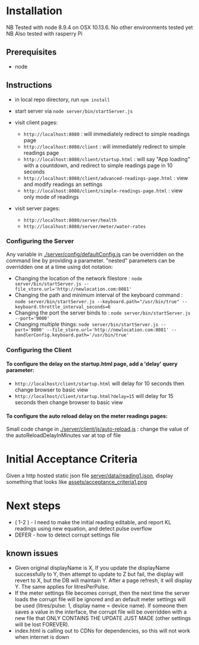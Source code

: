 
# Installation
NB Tested with node 8.9.4 on OSX 10.13.6. No other environments tested yet 
NB Also tested with rasperry Pi 

## Prerequisites

* node

## Instructions

* in local repo directory, run `npm install`
* start server via `node server/bin/startServer.js`
* visit client pages:

    * `http://localhost:8080` : will immediately redirect to simple readings page
    * `http://localhost:8080/client` : will immediately redirect to simple readings page
    * `http://localhost:8080/client/startup.html` : will say "App loading" with a countdown, and redirect to simple readings page in 10 seconds
    * `http://localhost:8080/client/advanced-readings-page.html` : view and modify readings an settings
    * `http://localhost:8080/client/simple-readings-page.html` : view only mode of readings
    
* visit server pages:
 
    * `http://localhost:8080/server/health`
    * `http://localhost:8080/server/meter/water-rates`

### Configuring the Server

 Any variable in [./server/config/defaultConfig.js](server/config/defaultConfig.js) can be overridden on the command line by providing a parameter. "nested" parameters can be overridden one at a time using dot notation:
 
* Changing the location of the network filestore : `node server/bin/startServer.js --file_store.url='http://newlocation.com:8081'` 
* Changing the path and minimum interval of the keyboard command : `node server/bin/startServer.js --keyboard.path="/usr/bin/true" --keyboard.throttle_interval_seconds=6` 
* Changing the port the server binds to : `node server/bin/startServer.js --port='9000'` 
* Changing multiple things: `node server/bin/startServer.js --port='9000' --file_store.url='http://newlocation.com:8081' --handlerConfig.keyboard.path='/usr/bin/true'`

### Configuring the Client

#### To configure the delay on the startup.html page, add a 'delay' query parameter:

* `http://localhost/client/startup.html` will delay for 10 seconds then change browser to basic view 
* `http://localhost/client/startup.html?delay=15` will delay for 15 seconds then change browser to basic view 

#### To configure the auto reload delay on the meter readings pages:

Small code change in [./server/client/js/auto-reload.js](server/client/js/auto-reload.js) : change the value of the autoReloadDelayInMinutes var at top of file

# Initial Acceptance Criteria

Given a http hosted static json file [server/data/reading1.json](server/data/reading1.json), display something that looks like [assets/acceptance_criteria1.png](assets/acceptance_criteria1.png)

# Next steps

* ( 1-2  ) - I need to make the initial reading editable, and report KL readings using new equation, and detect pulse overflow
* DEFER - how to detect corrupt settings file

## known issues

* Given original displayName is X, If you update the displayName successfully to Y, then attempt to update to Z but fail, the display will revert to X, but the DB will maintain Y. After a page refresh, it will display Y. The same applies for litresPerPulse.
* If the meter settings file becomes corrupt, then the next time the server loads the corrupt file will be ignored and an default meter settings will be used (litres/pulse: 1, display name = device name). If someone then saves a value in the interface, the corrupt file will be overridden with a new file that ONLY CONTAINS THE UPDATE JUST MADE (other settings will be lost FOREVER).
* index.html is calling out to CDNs for dependencies, so this will not work when internet is down 
